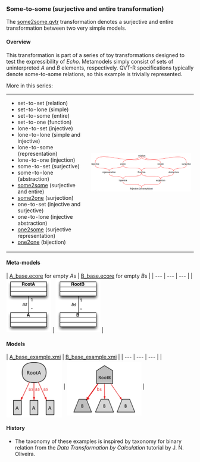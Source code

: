 ### Some-to-some (surjective and entire transformation)
The [some2some.qvtr](some2some.qvtr) transformation denotes a surjective and entire transformation between two very simple models.

#### Overview
This transformation is part of a series of toy transformations designed to test the expressibility of *Echo*. Metamodels simply consist of sets of uninterpreted *A* and *B* elements, respectively. QVT-R specifications typically denote some-to-some relations, so this example is trivially represented.

More in this series:
<table><tr><td><ul>
<li>set-to-set (relation)</li>
<li>set-to-lone (simple)</li>
<li>set-to-some (entire)</li>
<li>set-to-one (function)</li>
<li>lone-to-set (injective)</li>
<li>lone-to-lone (simple and injective)</li>
<li>lone-to-some (representation)</li>
<li>lone-to-one (injection) </li>
<li>some-to-set (surjective)</li>
<li>some-to-lone (abstraction)</li>
<li><a href="../some2some/">some2some</a> (surjective and entire)</li>
<li><a href="../some2one/">some2one</a> (surjection)</li>
<li>one-to-set (injective and surjective)</li>
<li>one-to-lone (injective abstraction)</li>
<li><a href="../one2some/">one2some</a> (surjective representation)</li>
<li><a href="../one2one">one2one</a> (bijection)</li>
</ul></td>
<td>
<img src="../../../metamodels/multiplicities/images/taxonomy.png" alt="Relation taxonomy" width="500px">
</td></tr></table>

#### Meta-models
| [A_base.ecore](../../../metamodels/multiplicities/A_base.ecore) for empty *A*s | [B_base.ecore](../../../metamodels/multiplicities/B_base.ecore) for empty *B*s |
| --- | --- | --- |
| <img src="../../../metamodels/multiplicities/images/A_base.png" alt="A metamodel" heigth="200px"> | <img src="../../../metamodels/multiplicities/images/B_base.png" alt="B metamodel" heigth="200px"> |

#### Models
| [A_base_example.xmi](../../../models/multiplicities/A_base_example.xmi) | [B_base_example.xmi](../../../models/multiplicities/B_base_example.xmi) |
| --- | --- | --- |
| <img src="../../../models/multiplicities/images/A_base_example.png" alt="HSM model" width="150px" align="middle"/> | <img src="../../../models/multiplicities/images/B_base_example.png" alt="B model" width="200px" align="middle"/> |

#### History
* The taxonomy of these examples is inspired by taxonomy for binary relation from the *Data Transformation by Calculation* tutorial by J. N. Oliveira.